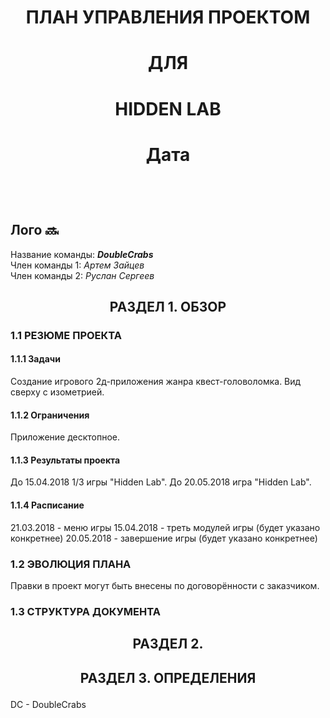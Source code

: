 # <p align="center">ПЛАН УПРАВЛЕНИЯ ПРОЕКТОМ</p>
# <p align="center">ДЛЯ</p>
# <p align="center">HIDDEN LAB</p>
# <p align="center">Дата</p> <br>    
## Лого :soon:     <br>

Название команды: _**DoubleCrabs**_    
Член команды 1: _Артем Зайцев_    
Член команды 2: _Руслан Сергеев_   <br>

## **<p align="center">РАЗДЕЛ 1. ОБЗОР</p>**
### 1.1 РЕЗЮМЕ ПРОЕКТА
#### 1.1.1 Задачи
Создание игрового 2д-приложения жанра квест-головоломка. Вид сверху с изометрией.
#### 1.1.2 Ограничения
Приложение десктопное.
#### 1.1.3 Результаты проекта
До 15.04.2018 1/3 игры "Hidden Lab". До 20.05.2018 игра "Hidden Lab".
#### 1.1.4 Расписание
21.03.2018 - меню игры
15.04.2018 - треть модулей игры (будет указано конкретнее)
20.05.2018 - завершение игры (будет указано конкретнее)

### 1.2 ЭВОЛЮЦИЯ ПЛАНА
Правки в проект могут быть внесены по договорённости с заказчиком.

### 1.3 СТРУКТУРА ДОКУМЕНТА

## **<p align="center"> РАЗДЕЛ 2.</p>**

## **<p align="center"> РАЗДЕЛ 3. ОПРЕДЕЛЕНИЯ</p>**
DC - DoubleCrabs
